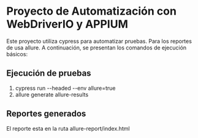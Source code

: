 # Proyecto de Automatización con WebDriverIO y APPIUM

Este proyecto utiliza cypress para automatizar pruebas. Para los reportes de usa allure. A continuación, se presentan los comandos de ejecución básicos:

## Ejecución de pruebas

1. cypress run --headed --env allure=true
2. allure generate allure-results

## Reportes generados

El reporte esta en la ruta allure-report/index.html